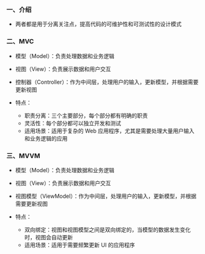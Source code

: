
### 一、介绍

- 两者都是用于分离关注点，提高代码的可维护性和可测试性的设计模式

### 二、MVC

- 模型（Model）：负责处理数据和业务逻辑
- 视图（View）：负责展示数据和用户交互
- 控制器（Controller）：作为中间层，处理用户的输入，更新模型，并根据需要更新视图

- 特点：
  - 职责分离：三个主要部分，每个部分都有明确的职责
  - 灵活性：每个部分都可以独立开发和测试
  - 适用场景：适用于复杂的 Web 应用程序，尤其是需要处理大量用户输入和业务逻辑的应用

### 三、MVVM

- 模型（Model）：负责处理数据和业务逻辑
- 视图（View）：负责展示数据和用户交互
- 视图模型（ViewModel）：作为中间层，处理用户的输入，更新模型，并根据需要更新视图

- 特点：
  - 双向绑定：视图和视图模型之间是双向绑定的，当模型的数据发生变化时，视图会自动更新
  - 适用场景：适用于需要频繁更新 UI 的应用程序
